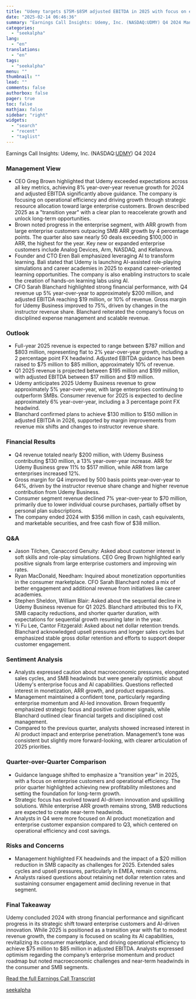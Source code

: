 ```yaml
---
title: "Udemy targets $75M-$85M adjusted EBITDA in 2025 with focus on enterprise customers"
date: "2025-02-14 06:46:36"
summary: "Earnings Call Insights: Udemy, Inc. (NASDAQ:UDMY) Q4 2024 Management View CEO Greg Brown highlighted that Udemy exceeded expectations across all key metrics, achieving 8% year-over-year revenue growth for 2024 and adjusted EBITDA significantly above guidance. The company is focusing on operational efficiency and driving growth through strategic resource allocation toward..."
categories:
  - "seekalpha"
lang:
  - "en"
translations:
  - "en"
tags:
  - "seekalpha"
menu: ""
thumbnail: ""
lead: ""
comments: false
authorbox: false
pager: true
toc: false
mathjax: false
sidebar: "right"
widgets:
  - "search"
  - "recent"
  - "taglist"
---
```


Earnings Call Insights: Udemy, Inc. (NASDAQ:[UDMY](https://seekingalpha.com/symbol/UDMY "Udemy, Inc.")) Q4 2024

### Management View

* CEO Greg Brown highlighted that Udemy exceeded expectations across all key metrics, achieving 8% year-over-year revenue growth for 2024 and adjusted EBITDA significantly above guidance. The company is focusing on operational efficiency and driving growth through strategic resource allocation toward large enterprise customers. Brown described 2025 as a "transition year" with a clear plan to reaccelerate growth and unlock long-term opportunities.
* Brown noted progress in the enterprise segment, with ARR growth from large enterprise customers outpacing SMB ARR growth by 4 percentage points. The quarter also saw nearly 50 deals exceeding $100,000 in ARR, the highest for the year. Key new or expanded enterprise customers include Analog Devices, Arm, NASDAQ, and Kellanova.
* Founder and CTO Eren Bali emphasized leveraging AI to transform learning. Bali stated that Udemy is launching AI-assisted role-playing simulations and career academies in 2025 to expand career-oriented learning opportunities. The company is also enabling instructors to scale the creation of hands-on learning labs using AI.
* CFO Sarah Blanchard highlighted strong financial performance, with Q4 revenue up 5% year-over-year to approximately $200 million, and adjusted EBITDA reaching $19 million, or 10% of revenue. Gross margin for Udemy Business improved to 75%, driven by changes in the instructor revenue share. Blanchard reiterated the company’s focus on disciplined expense management and scalable revenue.

### Outlook

* Full-year 2025 revenue is expected to range between $787 million and $803 million, representing flat to 2% year-over-year growth, including a 2 percentage point FX headwind. Adjusted EBITDA guidance has been raised to $75 million to $85 million, approximately 10% of revenue.
* Q1 2025 revenue is projected between $195 million and $199 million, with adjusted EBITDA between $17 million and $19 million.
* Udemy anticipates 2025 Udemy Business revenue to grow approximately 5% year-over-year, with large enterprises continuing to outperform SMBs. Consumer revenue for 2025 is expected to decline approximately 6% year-over-year, including a 3 percentage point FX headwind.
* Blanchard confirmed plans to achieve $130 million to $150 million in adjusted EBITDA in 2026, supported by margin improvements from revenue mix shifts and changes to instructor revenue share.

### Financial Results

* Q4 revenue totaled nearly $200 million, with Udemy Business contributing $130 million, a 13% year-over-year increase. ARR for Udemy Business grew 11% to $517 million, while ARR from large enterprises increased 12%.
* Gross margin for Q4 improved by 500 basis points year-over-year to 64%, driven by the instructor revenue share change and higher revenue contribution from Udemy Business.
* Consumer segment revenue declined 7% year-over-year to $70 million, primarily due to lower individual course purchases, partially offset by personal plan subscriptions.
* The company ended 2024 with $356 million in cash, cash equivalents, and marketable securities, and free cash flow of $38 million.

### Q&A

* Jason Tilchen, Canaccord Genuity: Asked about customer interest in soft skills and role-play simulations. CEO Greg Brown highlighted early positive signals from large enterprise customers and improving win rates.
* Ryan MacDonald, Needham: Inquired about monetization opportunities in the consumer marketplace. CFO Sarah Blanchard noted a mix of better engagement and additional revenue from initiatives like career academies.
* Stephen Sheldon, William Blair: Asked about the sequential decline in Udemy Business revenue for Q1 2025. Blanchard attributed this to FX, SMB capacity reductions, and shorter quarter duration, with expectations for sequential growth resuming later in the year.
* Yi Fu Lee, Cantor Fitzgerald: Asked about net dollar retention trends. Blanchard acknowledged upsell pressures and longer sales cycles but emphasized stable gross dollar retention and efforts to support deeper customer engagement.

### Sentiment Analysis

* Analysts expressed caution about macroeconomic pressures, elongated sales cycles, and SMB headwinds but were generally optimistic about Udemy's enterprise focus and AI capabilities. Questions reflected interest in monetization, ARR growth, and product expansions.
* Management maintained a confident tone, particularly regarding enterprise momentum and AI-led innovation. Brown frequently emphasized strategic focus and positive customer signals, while Blanchard outlined clear financial targets and disciplined cost management.
* Compared to the previous quarter, analysts showed increased interest in AI product impact and enterprise penetration. Management’s tone was consistent but slightly more forward-looking, with clearer articulation of 2025 priorities.

### Quarter-over-Quarter Comparison

* Guidance language shifted to emphasize a "transition year" in 2025, with a focus on enterprise customers and operational efficiency. The prior quarter highlighted achieving new profitability milestones and setting the foundation for long-term growth.
* Strategic focus has evolved toward AI-driven innovation and upskilling solutions. While enterprise ARR growth remains strong, SMB reductions are expected to create near-term headwinds.
* Analysts in Q4 were more focused on AI product monetization and enterprise customer expansion compared to Q3, which centered on operational efficiency and cost savings.

### Risks and Concerns

* Management highlighted FX headwinds and the impact of a $20 million reduction in SMB capacity as challenges for 2025. Extended sales cycles and upsell pressures, particularly in EMEA, remain concerns.
* Analysts raised questions about retaining net dollar retention rates and sustaining consumer engagement amid declining revenue in that segment.

### Final Takeaway

Udemy concluded 2024 with strong financial performance and significant progress in its strategic shift toward enterprise customers and AI-driven innovation. While 2025 is positioned as a transition year with flat to modest revenue growth, the company is focused on scaling its AI capabilities, revitalizing its consumer marketplace, and driving operational efficiency to achieve $75 million to $85 million in adjusted EBITDA. Analysts expressed optimism regarding the company’s enterprise momentum and product roadmap but noted macroeconomic challenges and near-term headwinds in the consumer and SMB segments.

[Read the full Earnings Call Transcript](https://seekingalpha.com/symbol/UDMY/earnings/transcripts)

[seekalpha](https://seekingalpha.com/news/4408348-udemy-targets-75m-85m-adjusted-ebitda-in-2025-with-focus-on-enterprise-customers)
